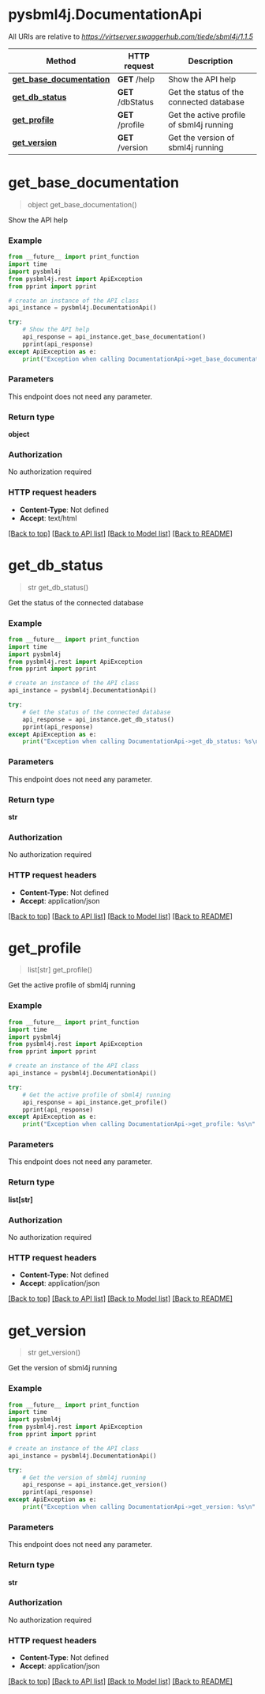 # pysbml4j.DocumentationApi

All URIs are relative to *https://virtserver.swaggerhub.com/tiede/sbml4j/1.1.5*

Method | HTTP request | Description
------------- | ------------- | -------------
[**get_base_documentation**](DocumentationApi.md#get_base_documentation) | **GET** /help | Show the API help
[**get_db_status**](DocumentationApi.md#get_db_status) | **GET** /dbStatus | Get the status of the connected database
[**get_profile**](DocumentationApi.md#get_profile) | **GET** /profile | Get the active profile of sbml4j running
[**get_version**](DocumentationApi.md#get_version) | **GET** /version | Get the version of sbml4j running

# **get_base_documentation**
> object get_base_documentation()

Show the API help

### Example
```python
from __future__ import print_function
import time
import pysbml4j
from pysbml4j.rest import ApiException
from pprint import pprint

# create an instance of the API class
api_instance = pysbml4j.DocumentationApi()

try:
    # Show the API help
    api_response = api_instance.get_base_documentation()
    pprint(api_response)
except ApiException as e:
    print("Exception when calling DocumentationApi->get_base_documentation: %s\n" % e)
```

### Parameters
This endpoint does not need any parameter.

### Return type

**object**

### Authorization

No authorization required

### HTTP request headers

 - **Content-Type**: Not defined
 - **Accept**: text/html

[[Back to top]](#) [[Back to API list]](../README.md#documentation-for-api-endpoints) [[Back to Model list]](../README.md#documentation-for-models) [[Back to README]](../README.md)

# **get_db_status**
> str get_db_status()

Get the status of the connected database

### Example
```python
from __future__ import print_function
import time
import pysbml4j
from pysbml4j.rest import ApiException
from pprint import pprint

# create an instance of the API class
api_instance = pysbml4j.DocumentationApi()

try:
    # Get the status of the connected database
    api_response = api_instance.get_db_status()
    pprint(api_response)
except ApiException as e:
    print("Exception when calling DocumentationApi->get_db_status: %s\n" % e)
```

### Parameters
This endpoint does not need any parameter.

### Return type

**str**

### Authorization

No authorization required

### HTTP request headers

 - **Content-Type**: Not defined
 - **Accept**: application/json

[[Back to top]](#) [[Back to API list]](../README.md#documentation-for-api-endpoints) [[Back to Model list]](../README.md#documentation-for-models) [[Back to README]](../README.md)

# **get_profile**
> list[str] get_profile()

Get the active profile of sbml4j running

### Example
```python
from __future__ import print_function
import time
import pysbml4j
from pysbml4j.rest import ApiException
from pprint import pprint

# create an instance of the API class
api_instance = pysbml4j.DocumentationApi()

try:
    # Get the active profile of sbml4j running
    api_response = api_instance.get_profile()
    pprint(api_response)
except ApiException as e:
    print("Exception when calling DocumentationApi->get_profile: %s\n" % e)
```

### Parameters
This endpoint does not need any parameter.

### Return type

**list[str]**

### Authorization

No authorization required

### HTTP request headers

 - **Content-Type**: Not defined
 - **Accept**: application/json

[[Back to top]](#) [[Back to API list]](../README.md#documentation-for-api-endpoints) [[Back to Model list]](../README.md#documentation-for-models) [[Back to README]](../README.md)

# **get_version**
> str get_version()

Get the version of sbml4j running

### Example
```python
from __future__ import print_function
import time
import pysbml4j
from pysbml4j.rest import ApiException
from pprint import pprint

# create an instance of the API class
api_instance = pysbml4j.DocumentationApi()

try:
    # Get the version of sbml4j running
    api_response = api_instance.get_version()
    pprint(api_response)
except ApiException as e:
    print("Exception when calling DocumentationApi->get_version: %s\n" % e)
```

### Parameters
This endpoint does not need any parameter.

### Return type

**str**

### Authorization

No authorization required

### HTTP request headers

 - **Content-Type**: Not defined
 - **Accept**: application/json

[[Back to top]](#) [[Back to API list]](../README.md#documentation-for-api-endpoints) [[Back to Model list]](../README.md#documentation-for-models) [[Back to README]](../README.md)

